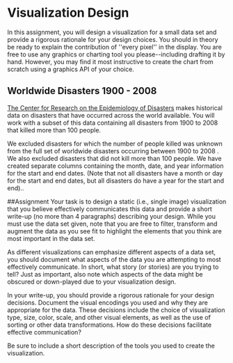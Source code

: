 # Visualization Design
In this assignment, you will design a visualization for a small data set and provide a rigorous rationale for your design choices. You should in theory be ready to explain the contribution of ''every pixel'' in the display. You are free to use any graphics or charting tool you please--including drafting it by hand. However, you may find it most instructive to create the chart from scratch using a graphics API of your choice.

## Worldwide Disasters 1900 - 2008
[The Center for Research on the Epidemiology of Disasters](http://www.emdat.be/database) makes historical data on disasters that have occurred across the world available. You will work with a subset of this data containing all disasters from 1900 to 2008 that killed more than 100 people.

We excluded disasters for which the number of people killed was unknown from the full set of worldwide disasters occurring between 1900 to 2008 . We also excluded disasters that did not kill more than 100 people. We have created separate columns containing the month, date, and year information for the start and end dates. (Note that not all disasters have a month or day for the start and end dates, but all disasters do have a year for the start and end)..

##Assignment
Your task is to design a static (i.e., single image) visualization that you believe effectively communicates this data and provide a short write-up (no more than 4 paragraphs) describing your design. While you must use the data set given, note that you are free to filter, transform and augment the data as you see fit to highlight the elements that you think are most important in the data set.

As different visualizations can emphasize different aspects of a data set, you should document what aspects of the data you are attempting to most effectively communicate. In short, what story (or stories) are you trying to tell? Just as important, also note which aspects of the data might be obscured or down-played due to your visualization design.

In your write-up, you should provide a rigorous rationale for your design decisions. Document the visual encodings you used and why they are appropriate for the data. These decisions include the choice of visualization type, size, color, scale, and other visual elements, as well as the use of sorting or other data transformations. How do these decisions facilitate effective communication?

Be sure to include a short description of the tools you used to create the visualization.
